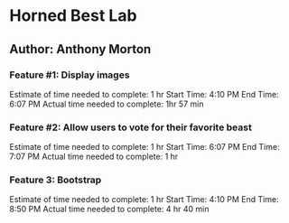 # Horned Best Lab
## Author: Anthony Morton

### Feature #1: Display images
Estimate of time needed to complete:  1 hr
Start Time:  4:10 PM
End Time:  6:07 PM
Actual time needed to complete:  1hr 57 min

### Feature #2: Allow users to vote for their favorite beast
Estimate of time needed to complete: 1 hr
Start Time:  6:07 PM
End Time:  7:07 PM
Actual time needed to complete: 1 hr

### Feature 3: Bootstrap
Estimate of time needed to complete: 1 hr
Start Time:  4:10 PM
End Time:  8:50 PM
Actual time needed to complete: 4 hr 40 min
